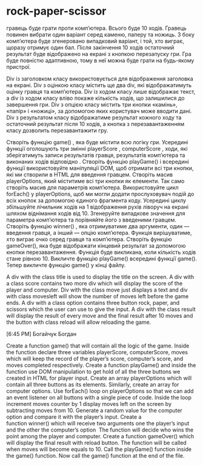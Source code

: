 # rock-paper-scissor

гравець буде грати проти комп’ютера. Всього буде 10 ходів. Гравець повинен вибрати один варіант серед каменю, паперу та ножиць. З боку комп’ютера буде згенеровано випадковий варіант, і той, хто виграє, щоразу отримує один бал. Після закінчення 10 ходів остаточний результат буде відображено на екрані з кнопкою перезапуску гри. Гра буде повністю адаптивною, тому в неї можна буде грати на будь-якому пристрої.


Div із заголовком класу використовується для відображення заголовка на екрані.
Div з оцінкою класу містить ще два div, які відображатимуть оцінку гравця та комп’ютера.
Div із ходом класу лише відображає текст, а div із ходом класу вліво покаже кількість ходів, що залишилися до завершення гри.
Div з опцією класу містить три кнопки «камінь», «папір» і «ножиці», за допомогою яких користувач може вводити дані.
Div з результатом класу відображатиме результат кожного ходу та остаточний результат після 10 ходів, а кнопка з перезавантаженням класу дозволить перезавантажити гру.

Створіть функцію game() , яка буде містити всю логіку гри.
Усередині функції оголошують три змінні playerScore , computerScore , ходи, які зберігатимуть записи результатів гравця, результатів комп’ютера та виконаних ходів відповідно .
Створіть функцію playGame() і всередині функції використовуйте маніпуляції DOM, щоб отримати всі три кнопки, які ми створили в HTML для введення гравцем. Створіть масив playerOptions, який міститиме всі три кнопки як елементи. Так само створіть масив для параметрів комп’ютера.
Використовуйте цикл forEach() у playerOptions, щоб ми могли додати прослуховувач подій до всіх кнопок за допомогою єдиного фрагмента коду. Усередині циклу збільшуйте лічильник ходів на 1 відображення рухів ліворуч на екрані шляхом віднімання ходів від 10. Згенеруйте випадкове значення для параметра комп’ютера та порівняйте його з введеними гравцем.
Створіть функцію winner() , яка отримуватиме два аргументи, один — введення гравця, а інший — опцію комп’ютера. Функція вирішуватиме, хто виграє очко серед гравця та комп’ютера.
Створіть функцію gameOver(), яка буде відображати кінцевий результат за допомогою кнопки перезавантаження. Функція буде викликана, коли кількість ходів стане рівною 10.
Викличте функцію playGame() всередині функції game().
Тепер викличте функцію game() у кінці файлу.



A div with the class title is used to display the title on the screen.
A div with a class score contains two more div which will display the score of the player and computer.
Div with the class move just displays a text and div with class movesleft will show the number of moves left before the game ends.
A div with a class option contains three button rock, paper, and scissors which the user can use to give the input.
A div with the class result will display the result of every move and the final result after 10 moves and the button with class reload will allow reloading the game.

[6:45 PM] Богайчук Богдан

Create a function game() that will contain all the logic of the game.
Inside the function declare three variables playerScore, computerScore, moves which will keep the record of the player’s score, computer’s score, and moves completed respectively.
Create a function playGame() and inside the function use DOM manipulation to get hold of all the three buttons we created in HTML for player input. Create an array playerOptions which will contain all three buttons as its elements. Similarly, create an array for computer options.
Use forEach() loop on playerOptions so that we can add an event listener on all buttons with a single piece of code. Inside the loop increment moves counter by 1 display moves left on the screen by subtracting moves from 10. Generate a random value for the computer option and compare it with the player’s input.
Create a function winner() which will receive two arguments one the player’s input and the other the computer’s option  The function will decide who wins the point among the player and computer.
Create a function gameOver() which will display the final result with reload button. The function will be called when moves will become equals to 10.
Call the playGame() function inside the game() function.
Now call the game() function at the end of the file.

